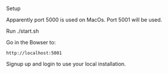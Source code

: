 Setup

Apparently port 5000 is used on MacOs. Port 5001 will be used.

Run ./start.sh

Go in the Bowser to:

`http://localhost:5001`

Signup up and login to use your local installation.

